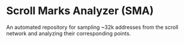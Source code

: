 # Scroll Marks Analyzer (SMA)

An automated repository for sampling ~32k addresses from the scroll network and analyzing their corresponding points.
